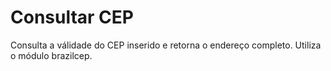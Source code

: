 # Consultar CEP
Consulta a válidade do CEP inserido e retorna o endereço completo. Utiliza o módulo brazilcep.
